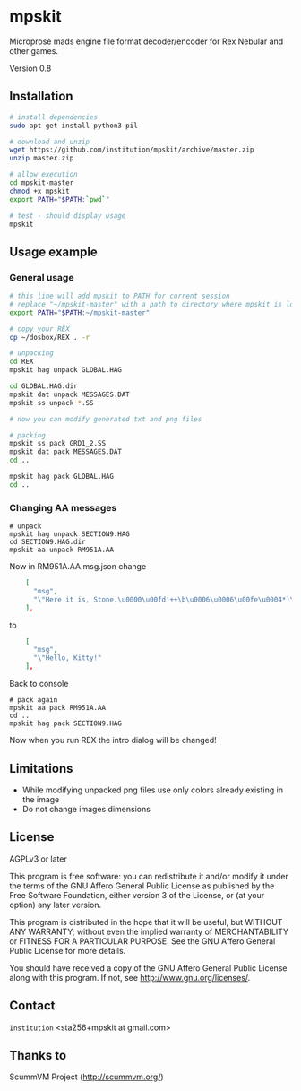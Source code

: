 mpskit
======

Microprose mads engine file format decoder/encoder for Rex Nebular and other games.

Version 0.8

Installation
------------

```bash
# install dependencies
sudo apt-get install python3-pil

# download and unzip 
wget https://github.com/institution/mpskit/archive/master.zip
unzip master.zip

# allow execution
cd mpskit-master
chmod +x mpskit
export PATH="$PATH:`pwd`"

# test - should display usage
mpskit
```

Usage example
-------------

### General usage ###

```bash
# this line will add mpskit to PATH for current session 
# replace "~/mpskit-master" with a path to directory where mpskit is located
export PATH="$PATH:~/mpskit-master"

# copy your REX
cp ~/dosbox/REX . -r

# unpacking
cd REX
mpskit hag unpack GLOBAL.HAG

cd GLOBAL.HAG.dir
mpskit dat unpack MESSAGES.DAT
mpskit ss unpack *.SS

# now you can modify generated txt and png files

# packing
mpskit ss pack GRD1_2.SS
mpskit dat pack MESSAGES.DAT
cd ..

mpskit hag pack GLOBAL.HAG
cd ..

```

### Changing AA messages ###

```
# unpack
mpskit hag unpack SECTION9.HAG
cd SECTION9.HAG.dir
mpskit aa unpack RM951A.AA
```

Now in RM951A.AA.msg.json change
```json
    [
      "msg",
      "\"Here it is, Stone.\u0000\u00fd'++\b\u0006\u0006\u00fe\u0004*)\u00fe\u0004*\u00fe\u0004\u001a\u0016\u001d\u0004\u0018\u0016\u0017\u0017\u0017\u0019\u0007\u00ff\u00fe\u00fe\u0005\u00fd\u0002\u0006\u000e\t\b\u00fe\u0004)*)\u00fe\u0004"
    ],
```
to
```json
    [
      "msg",
      "\"Hello, Kitty!"      
    ],
```

Back to console
```
# pack again
mpskit aa pack RM951A.AA
cd ..
mpskit hag pack SECTION9.HAG
```

Now when you run REX the intro dialog will be changed!


Limitations
-----------

* While modifying unpacked png files use only colors already existing in the image
* Do not change images dimensions


License
-------
AGPLv3 or later

This program is free software: you can redistribute it and/or modify
it under the terms of the GNU Affero General Public License as published by
the Free Software Foundation, either version 3 of the License, or
(at your option) any later version.

This program is distributed in the hope that it will be useful,
but WITHOUT ANY WARRANTY; without even the implied warranty of
MERCHANTABILITY or FITNESS FOR A PARTICULAR PURPOSE.  See the
GNU Affero General Public License for more details.

You should have received a copy of the GNU Affero General Public License
along with this program.  If not, see <http://www.gnu.org/licenses/>.

Contact
-------
`Institution` <sta256+mpskit at gmail.com>

Thanks to
---------
ScummVM Project (http://scummvm.org/)







